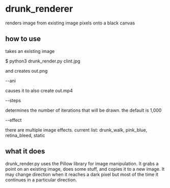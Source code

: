 # drunk_renderer
renders image from existing image pixels onto a black canvas

## how to use

takes an existing image 

$ python3 drunk_render.py clint.jpg

and creates out.png

--ani

causes it to also create out.mp4

--steps

determines the number of iterations that will be drawn. the default is 1,000

--effect

there are multiple image effects. current list: drunk_walk, pink_blue, retina_bleed, static

## what it does

drunk_render.py uses the Pillow library for image manipulation.
It grabs a point on an existing image, does some stuff, and copies it to a new image. It may change direction when it reaches a dark pixel but most of the time it continues in a particular direction.
